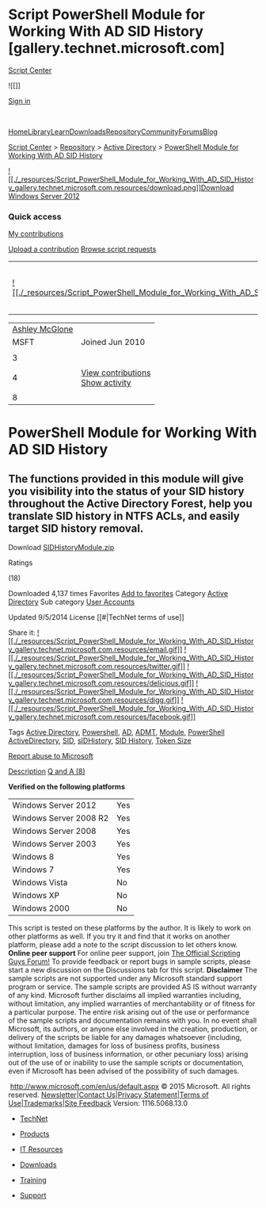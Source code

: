 # Script PowerShell Module for Working With AD SID History [gallery.technet.microsoft.com]

[Script Center](http://technet.microsoft.com/en-us/scriptcenter/bb410849.aspx)

![[]]

[Sign in](https://login.live.com/login.srf?wa=wsignin1.0&wtrealm=gallery.technet.microsoft.com&wreply=https%3a%2f%2fgallery.technet.microsoft.com%2fscriptcenter%2fPowerShell-Module-for-08769c67%3fstoAI%3d10&wp=MBI_FED_SSL&wlcxt=Technet%24Technet%24Technet)

 

[Home](http://technet.microsoft.com/en-us/scriptcenter/bb410849.aspx)[Library](http://technet.microsoft.com/en-us/library/bb902776.aspx)[Learn](http://technet.microsoft.com/en-us/scriptcenter/dd793612.aspx)[Downloads](http://technet.microsoft.com/en-us/scriptcenter/dd772288.aspx)[Repository](http://gallery.technet.microsoft.com/scriptcenter)[Community](http://technet.microsoft.com/en-us/scriptcenter/hh182567.aspx)[Forums](http://social.technet.microsoft.com/Forums/en/category/scripting)[Blog](http://blogs.technet.com/b/heyscriptingguy/)

[Script Center](https://technet.microsoft.com/en-US/scriptcenter/)
\>
[Repository](https://gallery.technet.microsoft.com/scriptcenter/)
\>
[Active Directory](https://gallery.technet.microsoft.com/scriptcenter/site/search?f%5B0%5D.Type=RootCategory&f%5B0%5D.Value=activedirectory)
\>
[PowerShell Module for Working With AD SID History](https://gallery.technet.microsoft.com/scriptcenter/PowerShell-Module-for-08769c67)

[![[./_resources/Script_PowerShell_Module_for_Working_With_AD_SID_History_gallery.technet.microsoft.com.resources/download.png]]Download Windows Server 2012](https://technet.microsoft.com/en-us/evalcenter/hh670538)

### Quick access

[My contributions](https://gallery.technet.microsoft.com/scriptcenter/site/mydashboard)

[Upload a contribution](https://gallery.technet.microsoft.com/scriptcenter/site/upload)
[Browse script requests](https://gallery.technet.microsoft.com/scriptcenter/site/requests)

|     |     |
| --- | --- |
| [![[./_resources/Script_PowerShell_Module_for_Working_With_AD_SID_History_gallery.technet.microsoft.com.resources/avatar.jpg]]](https://social.technet.microsoft.com/profile/ashley%20mcglone/) | 18,136<br><br>Points<br>Top 0.5% |

|     |     |
| --- | --- |
| [Ashley McGlone](https://social.technet.microsoft.com/profile/ashley%20mcglone/) |     |
| MSFT | Joined Jun 2010 |
|     |     |
| 3<br><br>4<br><br>8 | [View contributions](https://gallery.technet.microsoft.com/scriptcenter/site/search?f%5B0%5D.Type=User&f%5B0%5D.Value=Ashley%20McGlone)<br>[Show activity](https://social.technet.microsoft.com/profile/ashley%20mcglone/activity) |

# PowerShell Module for Working With AD SID History

## The functions provided in this module will give you visibility into the status of your SID history throughout the Active Directory Forest, help you translate SID history in NTFS ACLs, and easily target SID history removal.

Download
[SIDHistoryModule.zip](https://gallery.technet.microsoft.com/scriptcenter/PowerShell-Module-for-08769c67/file/124846/1/SIDHistoryModule.zip)

Ratings

(18)

Downloaded 4,137 times
Favorites [Add to favorites](https://login.live.com/login.srf?wa=wsignin1.0&wtrealm=gallery.technet.microsoft.com&wreply=https%3a%2f%2fgallery.technet.microsoft.com%2fscriptcenter%2fPowerShell-Module-for-08769c67%3fstoAI%3d10&wp=MBI_FED_SSL&wlcxt=microsoft%24microsoft%24microsoft)
Category [Active Directory](https://gallery.technet.microsoft.com/scriptcenter/site/search?f%5B0%5D.Type=RootCategory&f%5B0%5D.Value=activedirectory&f%5B0%5D.Text=Active%20Directory)
Sub category
[User Accounts](https://gallery.technet.microsoft.com/scriptcenter/site/search?f%5B0%5D.Type=RootCategory&f%5B0%5D.Value=activedirectory&f%5B0%5D.Text=Active%20Directory&f%5B1%5D.Type=SubCategory&f%5B1%5D.Value=useraccounts&f%5B1%5D.Text=User%20Accounts)

Updated 9/5/2014
License
[[#|TechNet terms of use]]

Share it:    [![[./_resources/Script_PowerShell_Module_for_Working_With_AD_SID_History_gallery.technet.microsoft.com.resources/email.gif]]](https://gallery.technet.microsoft.com/scriptcenter/PowerShell-Module-for-08769c67mailto:?subject=PowerShell%20Module%20for%20Working%20With%20AD%20SID%20History&Body=https://gallery.technet.microsoft.com/scriptcenter/PowerShell-Module-for-08769c67) [![[./_resources/Script_PowerShell_Module_for_Working_With_AD_SID_History_gallery.technet.microsoft.com.resources/twitter.gif]]](http://twitter.com/home?status=PowerShell%20Module%20for%20Working%20With%20AD%20SID%20History%20:%20https%3a%2f%2fgallery.technet.microsoft.com%2fscriptcenter%2fPowerShell-Module-for-08769c67) [![[./_resources/Script_PowerShell_Module_for_Working_With_AD_SID_History_gallery.technet.microsoft.com.resources/delicious.gif]]](http://del.icio.us/post?url=https%3a%2f%2fgallery.technet.microsoft.com%2fscriptcenter%2fPowerShell-Module-for-08769c67&title=PowerShell%20Module%20for%20Working%20With%20AD%20SID%20History) [![[./_resources/Script_PowerShell_Module_for_Working_With_AD_SID_History_gallery.technet.microsoft.com.resources/digg.gif]]](http://digg.com/submit?url=https%3a%2f%2fgallery.technet.microsoft.com%2fscriptcenter%2fPowerShell-Module-for-08769c67&title=PowerShell%20Module%20for%20Working%20With%20AD%20SID%20History) [![[./_resources/Script_PowerShell_Module_for_Working_With_AD_SID_History_gallery.technet.microsoft.com.resources/facebook.gif]]](http://www.facebook.com/sharer.php?u=https%3a%2f%2fgallery.technet.microsoft.com%2fscriptcenter%2fPowerShell-Module-for-08769c67&t=PowerShell%20Module%20for%20Working%20With%20AD%20SID%20History)

Tags
[Active Directory](https://gallery.technet.microsoft.com/scriptcenter/site/search?f%5B0%5D.Type=Tag&f%5B0%5D.Value=Active%20Directory&f%5B0%5D.Text=Active%20Directory), [Powershell](https://gallery.technet.microsoft.com/scriptcenter/site/search?f%5B0%5D.Type=Tag&f%5B0%5D.Value=Powershell&f%5B0%5D.Text=Powershell), [AD](https://gallery.technet.microsoft.com/scriptcenter/site/search?f%5B0%5D.Type=Tag&f%5B0%5D.Value=AD&f%5B0%5D.Text=AD), [ADMT](https://gallery.technet.microsoft.com/scriptcenter/site/search?f%5B0%5D.Type=Tag&f%5B0%5D.Value=ADMT&f%5B0%5D.Text=ADMT), [Module](https://gallery.technet.microsoft.com/scriptcenter/site/search?f%5B0%5D.Type=Tag&f%5B0%5D.Value=Module&f%5B0%5D.Text=Module), [PowerShell ActiveDirectory](https://gallery.technet.microsoft.com/scriptcenter/site/search?f%5B0%5D.Type=Tag&f%5B0%5D.Value=PowerShell%20ActiveDirectory&f%5B0%5D.Text=PowerShell%20ActiveDirectory), [SID](https://gallery.technet.microsoft.com/scriptcenter/site/search?f%5B0%5D.Type=Tag&f%5B0%5D.Value=SID&f%5B0%5D.Text=SID), [sIDHistory](https://gallery.technet.microsoft.com/scriptcenter/site/search?f%5B0%5D.Type=Tag&f%5B0%5D.Value=sIDHistory&f%5B0%5D.Text=sIDHistory), [SID History](https://gallery.technet.microsoft.com/scriptcenter/site/search?f%5B0%5D.Type=Tag&f%5B0%5D.Value=SID%20History&f%5B0%5D.Text=SID%20History), [Token Size](https://gallery.technet.microsoft.com/scriptcenter/site/search?f%5B0%5D.Type=Tag&f%5B0%5D.Value=Token%20Size&f%5B0%5D.Text=Token%20Size)

[Report abuse to Microsoft](https://login.live.com/login.srf?wa=wsignin1.0&wtrealm=gallery.technet.microsoft.com&wreply=https%3a%2f%2fgallery.technet.microsoft.com%2fscriptcenter%2fPowerShell-Module-for-08769c67%2fview%2fReportAbuse%3fstoAI%3d10&wp=MBI_FED_SSL&wlcxt=microsoft%24microsoft%24microsoft)

[Description](https://gallery.technet.microsoft.com/scriptcenter/PowerShell-Module-for-08769c67#content)
[Q and A (8)](https://gallery.technet.microsoft.com/scriptcenter/PowerShell-Module-for-08769c67/view/Discussions#content)

**Verified on the following platforms**

|     |     |
| --- | --- |
| Windows Server 2012 | Yes |
| Windows Server 2008 R2 | Yes |
| Windows Server 2008 | Yes |
| Windows Server 2003 | Yes |
| Windows 8 | Yes |
| Windows 7 | Yes |
| Windows Vista | No  |
| Windows XP | No  |
| Windows 2000 | No  |

This script is tested on these platforms by the author. It is likely to work on other platforms as well. If you try it and find that it works on another platform, please add a note to the script discussion to let others know.
**Online peer support** For online peer support, join [The Official Scripting Guys Forum!](http://social.technet.microsoft.com/Forums/en/ITCG/threads/) To provide feedback or report bugs in sample scripts, please start a new discussion on the Discussions tab for this script.
**Disclaimer** The sample scripts are not supported under any Microsoft standard support program or service. The sample scripts are provided AS IS without warranty of any kind. Microsoft further disclaims all implied warranties including, without limitation, any implied warranties of merchantability or of fitness for a particular purpose. The entire risk arising out of the use or performance of the sample scripts and documentation remains with you. In no event shall Microsoft, its authors, or anyone else involved in the creation, production, or delivery of the scripts be liable for any damages whatsoever (including, without limitation, damages for loss of business profits, business interruption, loss of business information, or other pecuniary loss) arising out of the use of or inability to use the sample scripts or documentation, even if Microsoft has been advised of the possibility of such damages.

 <http://www.microsoft.com/en/us/default.aspx>
© 2015 Microsoft. All rights reserved.
[Newsletter](http://technet.microsoft.com/cc543196.aspx)|[Contact Us](http://technet.microsoft.com/cc512759.aspx)|[Privacy Statement](http://go.microsoft.com/fwlink/?LinkId=248681)|[Terms of Use](http://technet.microsoft.com/cc300389.aspx)|[Trademarks](http://www.microsoft.com/About/Legal/EN/US/IntellectualProperty/Trademarks/EN-US.aspx)|[Site Feedback](https://lab.msdn.microsoft.com/mailform/contactus.aspx?refurl=https%3a%2f%2fgallery.technet.microsoft.com%2fscriptcenter%2fPowerShell-Module-for-08769c67)
Version: 1116.5068.13.0

* [TechNet](https://technet.microsoft.com/)

* [Products](https://gallery.technet.microsoft.com/scriptcenter/PowerShell-Module-for-08769c67)
* [IT Resources](https://gallery.technet.microsoft.com/scriptcenter/PowerShell-Module-for-08769c67)
* [Downloads](https://gallery.technet.microsoft.com/scriptcenter/PowerShell-Module-for-08769c67)
* [Training](https://gallery.technet.microsoft.com/scriptcenter/PowerShell-Module-for-08769c67)
* [Support](https://gallery.technet.microsoft.com/scriptcenter/PowerShell-Module-for-08769c67)
